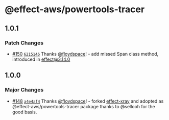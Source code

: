 # @effect-aws/powertools-tracer

## 1.0.1

### Patch Changes

- [#150](https://github.com/floydspace/effect-aws/pull/150) [`6215146`](https://github.com/floydspace/effect-aws/commit/62151460cb125298b24375a4c69dcf8d562148f8) Thanks [@floydspace](https://github.com/floydspace)! - add missed Span class method, introduced in effect@3.14.0

## 1.0.0

### Major Changes

- [#148](https://github.com/floydspace/effect-aws/pull/148) [`a4e4af4`](https://github.com/floydspace/effect-aws/commit/a4e4af4433b8b5deb856733f0841dfe515147506) Thanks [@floydspace](https://github.com/floydspace)! - forked [effect-xray](https://github.com/sellooh/effect-xray) and adopted as @effect-aws/powertools-tracer package
  thanks to @sellooh for the good basis.
